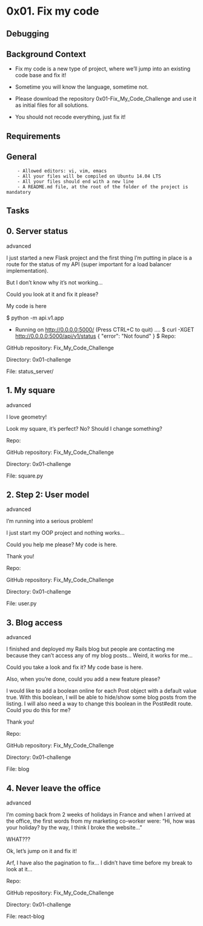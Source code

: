 # 0x01. Fix my code

## Debugging

## Background Context

- Fix my code is a new type of project, where we’ll jump into an existing code base and fix it!

- Sometime you will know the language, sometime not.

- Please download the repository 0x01-Fix_My_Code_Challenge and use it as initial files for all solutions.

- You should not recode everything, just fix it!

## Requirements

## General

        - Allowed editors: vi, vim, emacs
        - All your files will be compiled on Ubuntu 14.04 LTS
        - All your files should end with a new line
        - A README.md file, at the root of the folder of the project is mandatory

## Tasks

## 0. Server status

advanced

I just started a new Flask project and the first thing I’m putting in place is a route for the status of my API (super important for a load balancer implementation).

But I don’t know why it’s not working…

Could you look at it and fix it please?

My code is here

$ python -m api.v1.app
 * Running on http://0.0.0.0:5000/ (Press CTRL+C to quit)
....
$ curl -XGET http://0.0.0.0:5000/api/v1/status
{
  "error": "Not found"
}
$
Repo:

GitHub repository: Fix_My_Code_Challenge

Directory: 0x01-challenge

File: status_server/

## 1. My square

advanced

I love geometry!

Look my square, it’s perfect? No? Should I change something?

Repo:

GitHub repository: Fix_My_Code_Challenge

Directory: 0x01-challenge

File: square.py

## 2. Step 2: User model

advanced

I’m running into a serious problem!

I just start my OOP project and nothing works…

Could you help me please? My code is here.

Thank you!

Repo:

GitHub repository: Fix_My_Code_Challenge

Directory: 0x01-challenge

File: user.py

## 3. Blog access

advanced

I finished and deployed my Rails blog but people are contacting me because they can’t access any of my blog posts… Weird, it works for me…

Could you take a look and fix it? My code base is here.

Also, when you’re done, could you add a new feature please?

I would like to add a boolean online for each Post object with a default value true. With this boolean, I will be able to hide/show some blog posts from the listing. I will also need a way to change this boolean in the Post#edit route. Could you do this for me?

Thank you!

Repo:

GitHub repository: Fix_My_Code_Challenge

Directory: 0x01-challenge

File: blog

## 4. Never leave the office

advanced

I’m coming back from 2 weeks of holidays in France and when I arrived at the office, the first words from my marketing co-worker were: “Hi, how was your holiday? by the way, I think I broke the website…”

WHAT???

Ok, let’s jump on it and fix it!

Arf, I have also the pagination to fix… I didn’t have time before my break to look at it…

Repo:

GitHub repository: Fix_My_Code_Challenge

Directory: 0x01-challenge

File: react-blog
